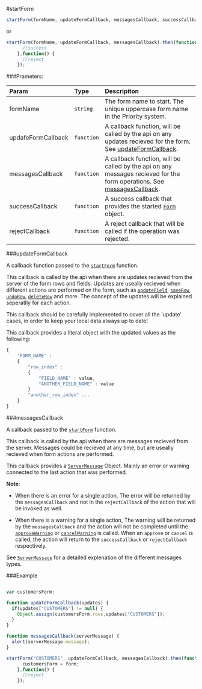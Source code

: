 #startForm
```javascript
startForm(formName, updateFormCallback, messagesCallback, successCallback, rejectCallback);
```
or
```javascript
startForm(formName, updateFormCallback, messagesCallback).then(function(form) {
      //success
    },function() {
      //reject
    });
```

###Prameters:

| Param        | Type           | Descripiton  |
| :------------|:---------------| :----------- |
| formName |`string` | The form name to start. The unique uppercase form name in the Priority system. 
| updafeFormCallback | `function`| A callback function, will be called by the api on any updates recieved for the form. See [updateFormCallback](/#updateFormCallback).
| messagesCallback | `function` | A callback function, will be called by the api on any messages recieved for the form operations. See [messagesCallback](/#messagesCallback).
| successCallback | `function` | A success callback that provides the started [`Form`](#/Form) object.
| rejectCallback | `function` | A reject callback that will be called if the operation was rejected.

###updateFormCallback

A callback function passed to the [`startForm`](/#startForm) function.

This callback is called by the api when there are updates recieved from the server of the form rows and fields. Updates are useally recieved when different actions are performed on the form, such as [`updateField`](/#updateField),
[`saveRow`](/#saveRow), [`undoRow`](/#undoRow), [`deleteRow`](/#deleteRow) and more. The concept of the updates will be explained seperatlly for each action.

This callback should be carefully implemented to cover all the 'update' cases, in order to keep your local data always up to date!

This callback provides a literal object with the updated values as the following:
```javascript
{
    "FORM_NAME" :
    {
        "row_index" :
        {
            "FIELD_NAME" : value,
            "ANOTHER_FIELD_NAME" : value
        }
        "another_row_index" ...
    }
}
```
###messagesCallback

A callback passed to the [`startForm`](/#startForm) function.

This callback is called by the api when there are messages recieved from the server. Messages could be recieved at any time, but are useally recieved when form actions are performed.

This callback provides a [`ServerMessage`](/#servermessage) Object. Mainly an error or warning connected to the last action that was performed.

**Note**: 
 - When there is an error for a single action, The error will be returned by the `messagesCallback` and not in the `rejectCallback` of the action that will be invoked as well.
 
 - When there is a warning for a single action, The warning will be returned by the `messagesCallback` and the action will not be completed until the [`approveWarning`](/#approvewarning) or [`cancelWarning`](/#cancelwarning) is called. When an `approve` or `cancel` is called, the action will return to the `successCallback` or `rejectCallback` respectively.

See [`ServerMessage`](/#servermessage) for a detailed explenation of the different messages types.


###Example
```javascript

var customersForm;

function updateFormCallback(updates) {
  if(updates["CUSTOMERS"] != null) {
    Object.assign(customersForm.rows,updates["CUSTOMERS"]);
  }
}

function messagesCallback(serverMessage) {
  alert(serverMessage.message);
}

startForm("CUSTOMERS", updateFormCallback, messagesCallback).then(function(form) {
      customersForm = form;
    },function() {
      //reject
    });
```

